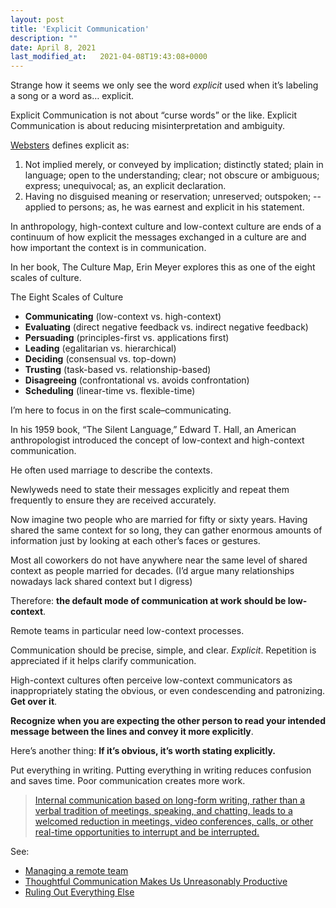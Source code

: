 ```yaml
---
layout: post
title: 'Explicit Communication'
description: ""
date: April 8, 2021
last_modified_at: 	2021-04-08T19:43:08+0000
---
```


Strange how it seems we only see the word *explicit* used when it’s labeling a song or a word as… explicit.

Explicit Communication is not about “curse words” or the like. Explicit Communication is about reducing misinterpretation and ambiguity.

[Websters](https://www.websters1913.com/words/Explicit) defines explicit as:

1. Not implied merely, or conveyed by implication; distinctly stated; plain in language; open to the understanding; clear; not obscure or ambiguous; express; unequivocal; as, an explicit declaration.
2. Having no disguised meaning or reservation; unreserved; outspoken; -- applied to persons; as, he was earnest and explicit in his statement.

In anthropology, high-context culture and low-context culture are ends of a continuum of how explicit the messages exchanged in a culture are and how important the context is in communication.

In her book, The Culture Map, Erin Meyer explores this as one of the eight scales of culture.

The Eight Scales of Culture
- **Communicating** (low-context vs. high-context)
- **Evaluating** (direct negative feedback vs. indirect negative feedback)
- **Persuading** (principles-first vs. applications first)
- **Leading** (egalitarian vs. hierarchical)
- **Deciding** (consensual vs. top-down)
- **Trusting** (task-based vs. relationship-based)
- **Disagreeing** (confrontational vs. avoids confrontation)
- **Scheduling** (linear-time vs. flexible-time)

I’m here to focus in on the first scale–communicating.

In his 1959 book, “The Silent Language,” Edward T. Hall, an American anthropologist introduced the concept of low-context and high-context communication.

He often used marriage to describe the contexts.

Newlyweds need to state their messages explicitly and repeat them frequently to ensure they are received accurately.

Now imagine two people who are married for fifty or sixty years. Having shared the same context for so long, they can gather enormous amounts of information just by looking at each other’s faces or gestures.

Most all coworkers do not have anywhere near the same level of shared context as people married for decades. (I’d argue many relationships nowadays lack shared context but I digress)

Therefore: **the default mode of communication at work should be low-context**.

Remote teams in particular need low-context processes.

Communication should be precise, simple, and clear. *Explicit*. Repetition is appreciated if it helps clarify communication.

High-context cultures often perceive low-context communicators as inappropriately stating the obvious, or even condescending and patronizing.
**Get over it**.

**Recognize when you are expecting the other person to read your intended message between the lines and convey it more explicitly**.

Here’s another thing: **If it’s obvious, it’s worth stating explicitly.**

Put everything in writing. Putting everything in writing reduces confusion and saves time. Poor communication creates more work.

> [Internal communication based on long-form writing, rather than a verbal tradition of meetings, speaking, and chatting, leads to a welcomed reduction in meetings, video conferences, calls, or other real-time opportunities to interrupt and be interrupted.](https://basecamp.com/guides/how-we-communicate)

See:
- [Managing a remote team](https://lukasmurdock.com/managing-a-remote-team/)
- [Thoughtful Communication Makes Us Unreasonably Productive](https://www.ashbyhq.com/culture/blog/thoughtful-communication)
- [Ruling Out Everything Else](https://www.lesswrong.com/posts/57sq9qA3wurjres4K/ruling-out-everything-else)
